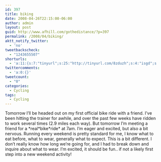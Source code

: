 ```yaml
---
id: 397
title: biking
date: 2008-04-26T22:15:00-06:00
author: admin
layout: post
guid: http://www.afhill.com/gothedistance/?p=397
permalink: /2008/04/biking/
aktt_notify_twitter:
  - 'no'
tweetbackscheck:
  - "1243655507"
shorturls:
  - 'a:11:{s:7:"tinyurl";s:25:"http://tinyurl.com/8zduzh";s:4:"isgd";s:17:"http://is.gd/fq2B";s:5:"bitly";s:19:"http://bit.ly/12hyj";s:5:"snipr";s:22:"http://snipr.com/9tr52";s:5:"snurl";s:22:"http://snurl.com/9tr52";s:7:"snipurl";s:24:"http://snipurl.com/9tr52";s:5:"adjix";s:98:"<html><body><strong>The requested application was not found on this server.</strong></body></html>";s:4:"advu";s:98:"<html><body><strong>The requested application was not found on this server.</strong></body></html>";s:4:"zima";s:19:"http://zi.ma/42da24";s:4:"trim";s:17:"http://tr.im/4rl5";s:9:"permalink";s:51:"http://www.afhill.com/gothedistance/2008/04/biking/";}'
twittercomments:
  - 'a:0:{}'
tweetcount:
  - "0"
categories:
  - Cycling
tags:
  - Cycling
---
```

Tomorrow I&#8217;ll be headed out on my first official bike ride with a friend. I&#8217;ve been hitting the trainer for awhile, and over the past few weeks have ridden to work several times (2.9 miles each way). But tomorrow I&#8217;m meeting a friend for a \*real\*bike\*ride\* at 7am. I&#8217;m eager and excited, but also a bit nervous. Running every weekend is pretty standard for me, I know what to eat before, what to wear, generally what to expect. This is a bit different. I don&#8217;t really know how long we&#8217;re going for, and I had to break down and inquire about what to wear. I&#8217;m excited, it should be fun.. if not a likely first step into a new weekend activity!